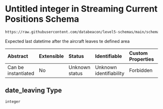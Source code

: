 # Untitled integer in Streaming Current Positions Schema

```txt
https://raw.githubusercontent.com/databeacon/level5-schemas/main/schemas/streaming/currentPositions.schema.json#/properties/date_leaving
```

Expected last datetime after the aircraft leaves te defined area

| Abstract            | Extensible | Status         | Identifiable            | Custom Properties | Additional Properties | Access Restrictions | Defined In                                                                                                |
| :------------------ | :--------- | :------------- | :---------------------- | :---------------- | :-------------------- | :------------------ | :-------------------------------------------------------------------------------------------------------- |
| Can be instantiated | No         | Unknown status | Unknown identifiability | Forbidden         | Allowed               | none                | [currentPositions.schema.json\*](../../out/streaming/currentPositions.schema.json "open original schema") |

## date\_leaving Type

`integer`
